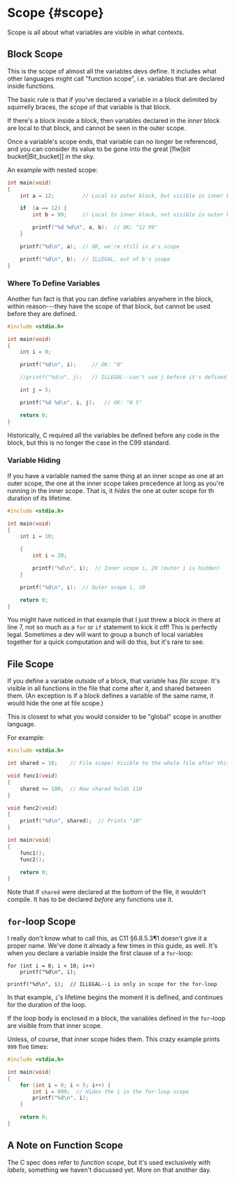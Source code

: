 <!-- Beej's guide to C

# vim: ts=4:sw=4:nosi:et:tw=72
-->

# Scope {#scope}

Scope is all about what variables are visible in what contexts.

## Block Scope

This is the scope of almost all the variables devs define. It includes
what other languages might call "function scope", i.e. variables that
are declared inside functions.

The basic rule is that if you've declared a variable in a block
delimited by squirrelly braces, the scope of that variable is that
block.

If there's a block inside a block, then variables declared in the
_inner_ block are local to that block, and cannot be seen in the outer
scope.

Once a variable's scope ends, that variable can no longer be referenced,
and you can consider its value to be gone into the great [flw[bit
bucket|Bit_bucket]] in the sky.

An example with nested scope:

``` {.c .numberLines}
int main(void)
{
    int a = 12;         // Local to outer block, but visible in inner block

    if  (a == 12) {
        int b = 99;     // Local to inner block, not visible in outer block

        printf("%d %d\n", a, b);  // OK: "12 99"
    }

    printf("%d\n", a);  // OK, we're still in a's scope

    printf("%d\n", b);  // ILLEGAL, out of b's scope
}
```

### Where To Define Variables

Another fun fact is that you can define variables anywhere in the
block, within reason---they have the scope of that block, but cannot be
used before they are defined.

``` {.c .numberLines}
#include <stdio.h>

int main(void)
{
    int i = 0;

    printf("%d\n", i);     // OK: "0"

    //printf("%d\n", j);   // ILLEGAL--can't use j before it's defined

    int j = 5;

    printf("%d %d\n", i, j);   // OK: "0 5"

    return 0;
}
```

Historically, C required all the variables be defined before any code in
the block, but this is no longer the case in the C99 standard.

### Variable Hiding

If you have a variable named the same thing at an inner scope as one at
an outer scope, the one at the inner scope takes precedence at long as
you're running in the inner scope. That is, it _hides_ the one at outer
scope for th duration of its lifetime.

``` {.c .numberLines}
#include <stdio.h>

int main(void)
{
    int i = 10;

    {
        int i = 20;

        printf("%d\n", i);  // Inner scope i, 20 (outer i is hidden)
    }

    printf("%d\n", i);  // Outer scope i, 10

    return 0;
}
```

You might have noticed in that example that I just threw a block in
there at line 7, not so much as a `for` or `if` statement to kick it
off! This is perfectly legal. Sometimes a dev will want to group a bunch
of local variables together for a quick computation and will do this,
but it's rare to see.

## File Scope

If you define a variable outside of a block, that variable has _file
scope_. It's visible in all functions in the file that come after it,
and shared between them. (An exception is if a block defines a variable
of the same name, it would hide the one at file scope.)

This is closest to what you would consider to be "global" scope in
another language.

For example:

``` {.c .numberLines}
#include <stdio.h>

int shared = 10;    // File scope! Visible to the whole file after this!

void func1(void)
{
    shared += 100;  // Now shared holds 110
}

void func2(void)
{
    printf("%d\n", shared);  // Prints "10"
}

int main(void)
{
    func1();
    func2();

    return 0;
}
```

Note that if `shared` were declared at the bottom of the file, it
wouldn't compile. It has to be declared _before_ any functions use it.

## `for`-loop Scope

I really don't know what to call this, as C11 §6.8.5.3¶1 doesn't give it
a proper name. We've done it already a few times in this guide, as well.
It's when you declare a variable inside the first clause of a
`for`-loop:

``` {.c}
for (int i = 0; i < 10; i++)
    printf("%d\n", i);

printf("%d\n", i);  // ILLEGAL--i is only in scope for the for-loop
```

In that example, `i`'s lifetime begins the moment it is defined, and
continues for the duration of the loop.

If the loop body is enclosed in a block, the variables defined in the
`for`-loop are visible from that inner scope. 

Unless, of course, that inner scope hides them. This crazy example
prints `999` five times:

``` {.c .numberLines}
#include <stdio.h>

int main(void)
{
    for (int i = 0; i < 5; i++) {
        int i = 999;  // Hides the i in the for-loop scope
        printf("%d\n", i);
    }

    return 0;
}
```

## A Note on Function Scope

The C spec does refer to _function scope_, but it's used exclusively
with _labels_, something we haven't discussed yet. More on that another
day.

